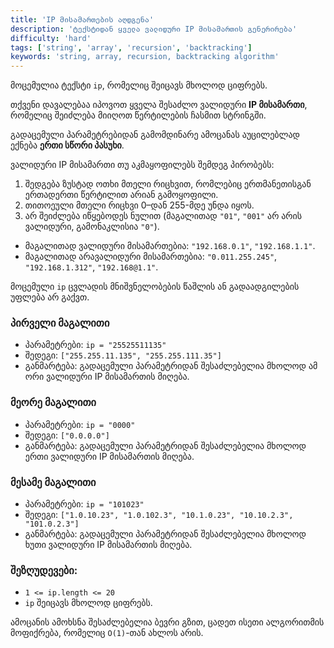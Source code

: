 ```yaml
---
title: 'IP მისამართების აღდგენა'
description: 'ტექსტიდან ყველა ვალიდური IP მისამართის გენერირება'
difficulty: 'hard'
tags: ['string', 'array', 'recursion', 'backtracking']
keywords: 'string, array, recursion, backtracking algorithm'
---
```


მოცემულია ტექსტი `ip`, რომელიც შეიცავს მხოლოდ ციფრებს.

თქვენი დავალებაა იპოვოთ ყველა შესაძლო ვალიდური **IP მისამართი**,
რომელიც შეიძლება მიიღოთ წერტილების ჩასმით სტრინგში.

გადაცემული პარამეტრებიდან გამომდინარე ამოცანას აუცილებლად ექნება **ერთი სწორი პასუხი**.

ვალიდური IP მისამართი თუ აკმაყოფილებს შემდეგ პირობებს:

1. შედგება ზუსტად ოთხი მთელი რიცხვით, რომლებიც ერთმანეთისგან ერთადერთი წერტილით არიან გამოყოფილი.
2. თითოეული მთელი რიცხვი 0–დან 255-მდე უნდა იყოს.
3. არ შეიძლება იწყებოდეს ნულით (მაგალითად `"01"`, `"001"` არ არის ვალიდური, გამონაკლისია `"0"`).

- მაგალითად ვალიდური მისამართებია: `"192.168.0.1"`, `"192.168.1.1"`.
- მაგალითად არავალიდური მისამართებია: `"0.011.255.245"`, `"192.168.1.312"`, `"192.168@1.1"`.

მოცემული `ip` ცვლადის მნიშვნელობების წაშლის ან გადაადგილების უფლება არ გაქვთ.

### პირველი მაგალითი

- პარამეტრები: `ip = "25525511135"`
- შედეგი: `["255.255.11.135", "255.255.111.35"]`
- განმარტება: გადაცემული პარამეტრიდან შესაძლებელია მხოლოდ ამ ორი ვალიდური IP მისამართის მიღება.

### მეორე მაგალითი

- პარამეტრები: `ip = "0000"`
- შედეგი: `["0.0.0.0"]`
- განმარტება: გადაცემული პარამეტრიდან შესაძლებელია მხოლოდ ერთი ვალიდური IP მისამართის მიღება.

### მესამე მაგალითი

- პარამეტრები: `ip = "101023"`
- შედეგი: `["1.0.10.23", "1.0.102.3", "10.1.0.23", "10.10.2.3", "101.0.2.3"]`
- განმარტება: გადაცემული პარამეტრიდან შესაძლებელია მხოლოდ ხუთი ვალიდური IP მისამართის მიღება.

### შეზღუდევები:

- `1 <= ip.length <= 20`
- `ip` შეიცავს მხოლოდ ციფრებს.

ამოცანის ამოხსნა შესაძლებელია ბევრი გზით,
ცადეთ ისეთი ალგორითმის მოფიქრება, რომელიც `O(1)`-თან ახლოს არის.